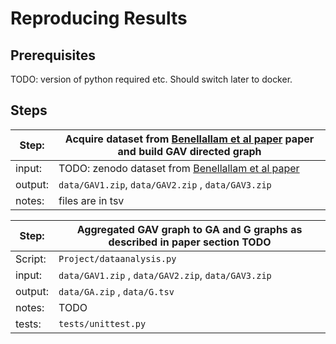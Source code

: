 # Reproducing Results

## Prerequisites

TODO: version of python required etc. Should switch later to docker. 

## Steps


| Step:    | Acquire dataset from [Benellallam et al paper](https://ieeexplore.ieee.org/iel7/8804710/8816727/08816814.pdf) paper and build GAV directed graph |
| -------- | ------- |
| input:    | TODO: zenodo dataset from [Benellallam et al paper](https://ieeexplore.ieee.org/iel7/8804710/8816727/08816814.pdf)    ||
| output: | `data/GAV1.zip`, `data/GAV2.zip` , `data/GAV3.zip`   |
| notes:    | files are in tsv   |




| Step:    | Aggregated GAV graph to GA and G graphs as described in paper section TODO |
| -------- | ------- |
| Script:    | `Project/dataanalysis.py` |
| input:  |  `data/GAV1.zip` , `data/GAV2.zip`, `data/GAV3.zip`  |
| output: | `data/GA.zip` , `data/G.tsv`   |
| notes:    | TODO   |
| tests:    | `tests/unittest.py`   |
